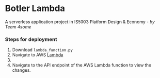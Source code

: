 # Botler Lambda

A serverless application project in IS5003 Platform Design & Economy - *by Team 4some*

### Steps for deployment
1. Download ```lambda_function.py```
2. Navigate to AWS [Lambda](https://ap-southeast-1.console.aws.amazon.com/lambda/home?region=ap-southeast-1#/functions)
3. 
4. Navigate to the API endpoint of the AWS Lambda function to view the changes.
